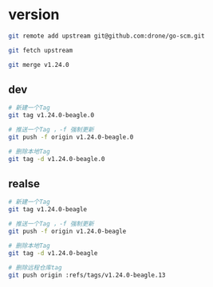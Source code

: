 # version

<!-- https://github.com/drone/go-login -->

```bash
git remote add upstream git@github.com:drone/go-scm.git

git fetch upstream

git merge v1.24.0
```


## dev

```bash
# 新建一个Tag
git tag v1.24.0-beagle.0

# 推送一个Tag ，-f 强制更新
git push -f origin v1.24.0-beagle.0

# 删除本地Tag
git tag -d v1.24.0-beagle.0
```

## realse

```bash
# 新建一个Tag
git tag v1.24.0-beagle

# 推送一个Tag ，-f 强制更新
git push -f origin v1.24.0-beagle

# 删除本地Tag
git tag -d v1.24.0-beagle

# 删除远程仓库tag
git push origin :refs/tags/v1.24.0-beagle.13
```




